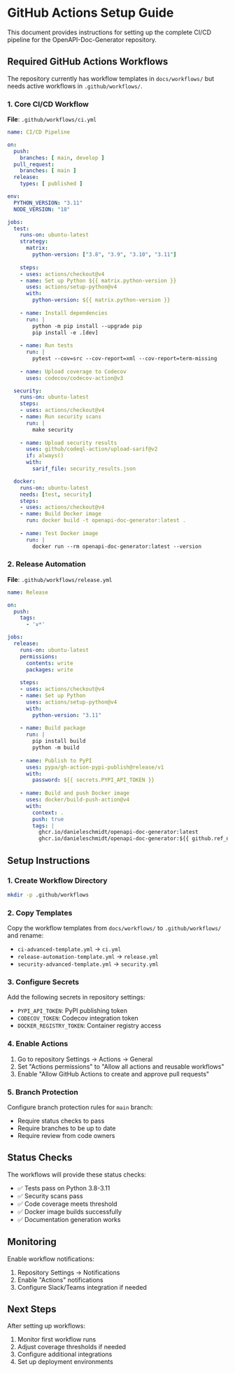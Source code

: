 # GitHub Actions Setup Guide

This document provides instructions for setting up the complete CI/CD pipeline for the OpenAPI-Doc-Generator repository.

## Required GitHub Actions Workflows

The repository currently has workflow templates in `docs/workflows/` but needs active workflows in `.github/workflows/`. 

### 1. Core CI/CD Workflow

**File**: `.github/workflows/ci.yml`

```yaml
name: CI/CD Pipeline

on:
  push:
    branches: [ main, develop ]
  pull_request:
    branches: [ main ]
  release:
    types: [ published ]

env:
  PYTHON_VERSION: "3.11"
  NODE_VERSION: "18"

jobs:
  test:
    runs-on: ubuntu-latest
    strategy:
      matrix:
        python-version: ["3.8", "3.9", "3.10", "3.11"]
    
    steps:
    - uses: actions/checkout@v4
    - name: Set up Python ${{ matrix.python-version }}
      uses: actions/setup-python@v4
      with:
        python-version: ${{ matrix.python-version }}
    
    - name: Install dependencies
      run: |
        python -m pip install --upgrade pip
        pip install -e .[dev]
    
    - name: Run tests
      run: |
        pytest --cov=src --cov-report=xml --cov-report=term-missing
    
    - name: Upload coverage to Codecov
      uses: codecov/codecov-action@v3

  security:
    runs-on: ubuntu-latest
    steps:
    - uses: actions/checkout@v4
    - name: Run security scans
      run: |
        make security
    
    - name: Upload security results
      uses: github/codeql-action/upload-sarif@v2
      if: always()
      with:
        sarif_file: security_results.json

  docker:
    runs-on: ubuntu-latest
    needs: [test, security]
    steps:
    - uses: actions/checkout@v4
    - name: Build Docker image
      run: docker build -t openapi-doc-generator:latest .
    
    - name: Test Docker image
      run: |
        docker run --rm openapi-doc-generator:latest --version
```

### 2. Release Automation

**File**: `.github/workflows/release.yml`

```yaml
name: Release

on:
  push:
    tags:
      - 'v*'

jobs:
  release:
    runs-on: ubuntu-latest
    permissions:
      contents: write
      packages: write
    
    steps:
    - uses: actions/checkout@v4
    - name: Set up Python
      uses: actions/setup-python@v4
      with:
        python-version: "3.11"
    
    - name: Build package
      run: |
        pip install build
        python -m build
    
    - name: Publish to PyPI
      uses: pypa/gh-action-pypi-publish@release/v1
      with:
        password: ${{ secrets.PYPI_API_TOKEN }}
    
    - name: Build and push Docker image
      uses: docker/build-push-action@v4
      with:
        context: .
        push: true
        tags: |
          ghcr.io/danieleschmidt/openapi-doc-generator:latest
          ghcr.io/danieleschmidt/openapi-doc-generator:${{ github.ref_name }}
```

## Setup Instructions

### 1. Create Workflow Directory
```bash
mkdir -p .github/workflows
```

### 2. Copy Templates
Copy the workflow templates from `docs/workflows/` to `.github/workflows/` and rename:
- `ci-advanced-template.yml` → `ci.yml`
- `release-automation-template.yml` → `release.yml`
- `security-advanced-template.yml` → `security.yml`

### 3. Configure Secrets
Add the following secrets in repository settings:
- `PYPI_API_TOKEN`: PyPI publishing token
- `CODECOV_TOKEN`: Codecov integration token
- `DOCKER_REGISTRY_TOKEN`: Container registry access

### 4. Enable Actions
1. Go to repository Settings → Actions → General
2. Set "Actions permissions" to "Allow all actions and reusable workflows"
3. Enable "Allow GitHub Actions to create and approve pull requests"

### 5. Branch Protection
Configure branch protection rules for `main` branch:
- Require status checks to pass
- Require branches to be up to date
- Require review from code owners

## Status Checks

The workflows will provide these status checks:
- ✅ Tests pass on Python 3.8-3.11
- ✅ Security scans pass
- ✅ Code coverage meets threshold
- ✅ Docker image builds successfully
- ✅ Documentation generation works

## Monitoring

Enable workflow notifications:
1. Repository Settings → Notifications
2. Enable "Actions" notifications
3. Configure Slack/Teams integration if needed

## Next Steps

After setting up workflows:
1. Monitor first workflow runs
2. Adjust coverage thresholds if needed
3. Configure additional integrations
4. Set up deployment environments